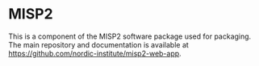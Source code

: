# MISP2

This is a component of the MISP2 software package used for packaging. The main
repository and documentation is available at
<https://github.com/nordic-institute/misp2-web-app>.


